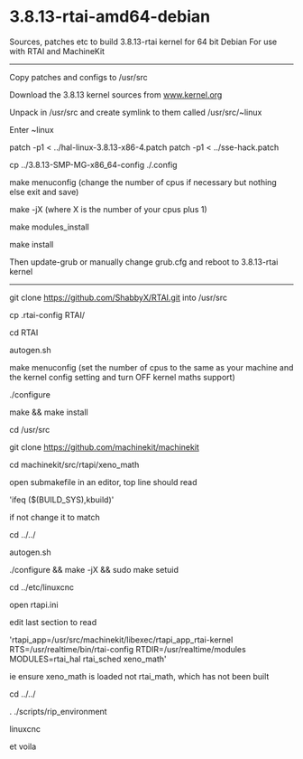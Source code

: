 3.8.13-rtai-amd64-debian
========================

Sources, patches etc to build 3.8.13-rtai kernel for 64 bit Debian
For use with RTAI and MachineKit
******************************************************************

Copy patches and configs to /usr/src

Download the 3.8.13 kernel sources from www.kernel.org

Unpack in /usr/src and create symlink to them called /usr/src/~linux

Enter ~linux

patch -p1 < ../hal-linux-3.8.13-x86-4.patch
patch -p1 < ../sse-hack.patch

cp ../3.8.13-SMP-MG-x86_64-config ./.config

make menuconfig   (change the number of cpus if necessary but nothing else exit and save)

make -jX  (where X is the number of your cpus plus 1)

make modules_install

make install

Then update-grub or manually change grub.cfg and reboot to 3.8.13-rtai kernel

**************************************

git clone https://github.com/ShabbyX/RTAI.git into /usr/src

cp .rtai-config RTAI/

cd RTAI

autogen.sh

make menuconfig (set the number of cpus to the same as your machine and the kernel config setting and turn OFF kernel maths support)

./configure

make && make install

cd /usr/src

git clone https://github.com/machinekit/machinekit

cd machinekit/src/rtapi/xeno_math

open submakefile in an editor, top line should read

 'ifeq ($(BUILD_SYS),kbuild)'
 
if not change it to match

cd ../../

autogen.sh

./configure && make -jX && sudo make setuid

cd ../etc/linuxcnc

open rtapi.ini

edit last section to read

'rtapi_app=/usr/src/machinekit/libexec/rtapi_app_rtai-kernel
RTS=/usr/realtime/bin/rtai-config
RTDIR=/usr/realtime/modules
MODULES=rtai_hal rtai_sched xeno_math'

ie ensure xeno_math is loaded not rtai_math, which has not been built

cd ../../

. ./scripts/rip_environment

linuxcnc

et voila


